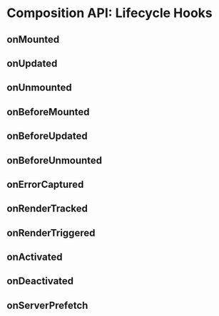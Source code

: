# Composition API: Lifecycle Hooks

## onMounted

## onUpdated

## onUnmounted

## onBeforeMounted

## onBeforeUpdated

## onBeforeUnmounted

## onErrorCaptured

## onRenderTracked

## onRenderTriggered

## onActivated

## onDeactivated

## onServerPrefetch